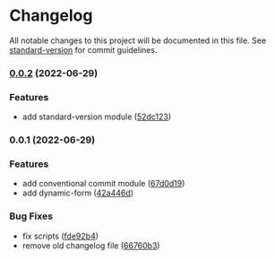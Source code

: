 # Changelog

All notable changes to this project will be documented in this file. See [standard-version](https://github.com/conventional-changelog/standard-version) for commit guidelines.

### [0.0.2](https://github.com/mohammad-haji/dynamic-form/compare/v0.0.1...v0.0.2) (2022-06-29)


### Features

* add standard-version module ([52dc123](https://github.com/mohammad-haji/dynamic-form/commit/52dc1232e25b26ddcf91f9e6a3eb30d5cf26be07))

### 0.0.1 (2022-06-29)


### Features

* add conventional commit module ([67d0d19](https://github.com/mohammad-haji/dynamic-form/commit/67d0d19d63ea17547bd9e34901f26f5e9d7c7881))
* add dynamic-form ([42a446d](https://github.com/mohammad-haji/dynamic-form/commit/42a446d8bc9d3ae6e25d2ea49ea74b27aba76b21))


### Bug Fixes

* fix scripts ([fde92b4](https://github.com/mohammad-haji/dynamic-form/commit/fde92b4c352847ecb4ca70d00ae3d4f06b041513))
* remove old changelog file ([66760b3](https://github.com/mohammad-haji/dynamic-form/commit/66760b32bae65fc0c92152a060e2be9f3bba513d))
